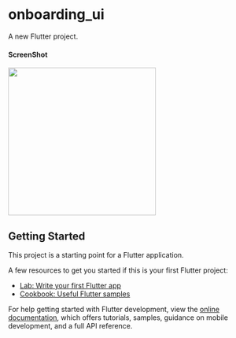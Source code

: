 # onboarding_ui

A new Flutter project.

<h4>ScreenShot</h4>
<img src="[https://ibb.co.com/09kbfzH](https://i.ibb.co.com/vdbnJM0/Record-2024-10-28-08-10-01-ezgif-com-video-to-gif-converter.gif)" height="300">

## Getting Started

This project is a starting point for a Flutter application.

A few resources to get you started if this is your first Flutter project:

- [Lab: Write your first Flutter app](https://docs.flutter.dev/get-started/codelab)
- [Cookbook: Useful Flutter samples](https://docs.flutter.dev/cookbook)

For help getting started with Flutter development, view the
[online documentation](https://docs.flutter.dev/), which offers tutorials,
samples, guidance on mobile development, and a full API reference.
